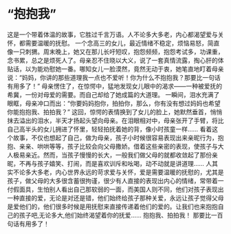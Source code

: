 # “抱抱我”
这是一个带着体温的故事，它胜过千言万语。人不论多大多老，内心都渴望爱与关怀，都需要温暖的抚慰。 
一个念高三的女儿，最近情绪不稳定，烦恼易怒，简直像一只刺猬。周末晚上，她又在那儿长吁短叹，抱怨频频，抱怨考试多，功课重，念书累，总之是烦死人了。母亲忍不住晓以大义，说了一套真情流露，掏心肝的体贴话，以为能劝慰她一番。哪知女儿一脸漠然，竟然无动于衷，她笔直地盯着母亲说：“妈妈，你讲的那些道理我一点也不爱听！你为什么不抱抱我？那要比一句话有用多了！” 
母亲愣住了，在惊愕中，猛地发现女儿眼中的渴求——一种被爱抚的希冀，一份对母爱的需要。而自己却给了她成篇的大道理。 
一瞬间，泪水充满了眼眶，母亲冲口而出：“你要妈妈抱你，拍拍你，那么，你有没有想过妈妈也希望你能抱抱我、拍拍我？” 
这回，惊愕的表情换到了女儿的脸上，她默然垂首，悄悄抹去溢出的泪水，半天才扬起头望向母亲。在泪眼相对中，母亲张开了手臂，将比自己高半头的女儿拥进了怀里，轻轻拍抚着她的背，像小时孩童一样…… 
看着这个故事，不仅也想起了自己，做为母亲，孩子小时候很容易表现出来亲昵行为，抱抱、亲亲、哄哄等等，孩子比较会向父母撒娇。借着这些亲密的表现，使孩子与大人极易亲近。然而，当孩子慢慢的长大，一般我们做父母的就都收敛起了那份亲昵，不再与孩子嬉笑、打闹，而是喜欢训斥和吆喝，动不动就是讲道理…… 
人其实不论多大多老，内心世界永远的苛求爱与关怀，爱是需要温暖的抚慰的，尤其是孩子，做父母的大多很含蓄很拘谨，很少有人直接的表现出内心的情绪，常带着一付假面具，生怕别人看出自己那软弱的一面，而美国人则不同，他们对孩子表现出一种直接的爱，无论是对还是错，他们始终给孩子那种关爱，永远让孩子觉得父母是爱他们的，他们很多时候是用抚慰来直接传递着他们的爱的。让我们也来抱抱自己的孩子吧,无论多大,他们始终渴望着你的抚爱…… 
抱抱我、拍拍我！ 
那要比一百句话有用多了！
  